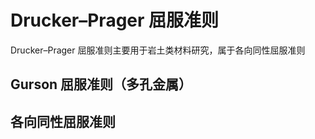 # Drucker–Prager 屈服准则

<span class="gray-text">
Drucker–Prager 屈服准则主要用于岩土类材料研究，属于各向同性屈服准则
</span>

## Gurson 屈服准则（多孔金属）

## 各向同性屈服准则